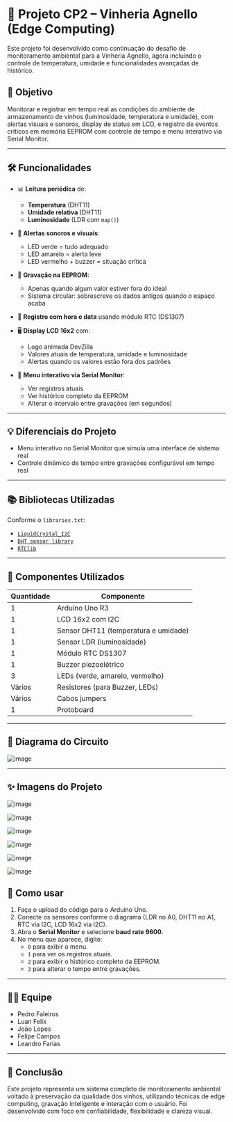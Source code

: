 
# 🍷 Projeto CP2 – Vinheria Agnello (Edge Computing)

Este projeto foi desenvolvido como continuação do desafio de monitoramento ambiental para a Vinheria Agnello, agora incluindo o controle de temperatura, umidade e funcionalidades avançadas de histórico.

## 🎯 Objetivo

Monitorar e registrar em tempo real as condições do ambiente de armazenamento de vinhos (luminosidade, temperatura e umidade), com alertas visuais e sonoros, display de status em LCD, e registro de eventos críticos em memória EEPROM com controle de tempo e menu interativo via Serial Monitor.

---

## 🛠️ Funcionalidades

- 📊 **Leitura periódica** de:
  - **Temperatura** (DHT11)
  - **Umidade relativa** (DHT11)
  - **Luminosidade** (LDR com `map()`)

- 🚨 **Alertas sonoros e visuais**:
  - LED verde = tudo adequado
  - LED amarelo = alerta leve
  - LED vermelho + buzzer = situação crítica

- 💾 **Gravação na EEPROM**:
  - Apenas quando algum valor estiver fora do ideal
  - Sistema circular: sobrescreve os dados antigos quando o espaço acaba

- 📅 **Registro com hora e data** usando módulo RTC (DS1307)

- 🖥️ **Display LCD 16x2** com:
  - Logo animada DevZilla
  - Valores atuais de temperatura, umidade e luminosidade
  - Alertas quando os valores estão fora dos padrões

- 📂 **Menu interativo via Serial Monitor**:
  - Ver registros atuais
  - Ver histórico completo da EEPROM
  - Alterar o intervalo entre gravações (em segundos)

---

## 💡 Diferenciais do Projeto

- Menu interativo no Serial Monitor que simula uma interface de sistema real
- Controle dinâmico de tempo entre gravações configurável em tempo real

---

## 📚 Bibliotecas Utilizadas

Conforme o `libraries.txt`:

- [`LiquidCrystal_I2C`](https://github.com/johnrickman/LiquidCrystal_I2C)
- [`DHT sensor library`](https://github.com/adafruit/DHT-sensor-library)
- [`RTClib`](https://github.com/adafruit/RTClib)

---

## 🔌 Componentes Utilizados

| Quantidade | Componente               |
|------------|--------------------------|
| 1          | Arduino Uno R3           |
| 1          | LCD 16x2 com I2C         |
| 1          | Sensor DHT11 (temperatura e umidade) |
| 1          | Sensor LDR (luminosidade)|
| 1          | Módulo RTC DS1307        |
| 1          | Buzzer piezoelétrico     |
| 3          | LEDs (verde, amarelo, vermelho) |
| Vários     | Resistores (para Buzzer, LEDs) |
| Vários     | Cabos jumpers            |
| 1          | Protoboard               |

---

## 🔧 Diagrama do Circuito

![image](https://github.com/user-attachments/assets/91283ff0-f310-4dfe-8a0e-0215d288ec29)

---

## ✨ Imagens do Projeto

![image](https://github.com/user-attachments/assets/4a2972f0-9fa4-4784-8c2b-e2a9aa466100)

![image](https://github.com/user-attachments/assets/9f09e840-55c4-47aa-920c-e57ae0058b52)

![image](https://github.com/user-attachments/assets/c5c52d9e-1f3c-4098-a8c7-fc30d15ad8af)

![image](https://github.com/user-attachments/assets/c24de72a-fc1c-49d2-b874-28054295c52d)

![image](https://github.com/user-attachments/assets/2d1dedc3-8425-404f-aae9-260ac852be89)

![image](https://github.com/user-attachments/assets/70b6dbcf-2694-4e32-b437-23df84d337ac)


## 🧪 Como usar

1. Faça o upload do código para o Arduino Uno.
2. Conecte os sensores conforme o diagrama (LDR no A0, DHT11 no A1, RTC via I2C, LCD 16x2 via I2C).
3. Abra o **Serial Monitor** e selecione **baud rate 9600**.
4. No menu que aparece, digite:
   - `0` para exibir o menu.
   - `1` para ver os registros atuais.
   - `2` para exibir o histórico completo da EEPROM.
   - `3` para alterar o tempo entre gravações.

---

## 👨‍💻 Equipe

- Pedro Faleiros
- Luan Felix
- João Lopes
- Felipe Campos
- Leandro Farias

---

## 🏁 Conclusão

Este projeto representa um sistema completo de monitoramento ambiental voltado à preservação da qualidade dos vinhos, utilizando técnicas de edge computing, gravação inteligente e interação com o usuário. Foi desenvolvido com foco em confiabilidade, flexibilidade e clareza visual.
